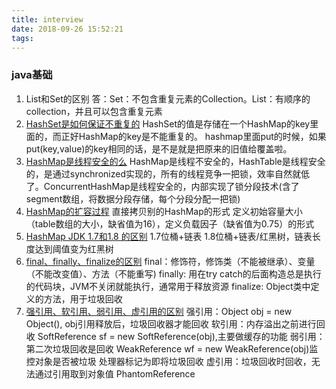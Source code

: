 ```yaml
---
title: interview
date: 2018-09-26 15:52:21
tags:
---
```

 ### java基础

1. List和Set的区别
答：Set：不包含重复元素的Collection。List：有顺序的collection，并且可以包含重复元素
2. [HashSet是如何保证不重复的](https://blog.csdn.net/qq_27093465/article/details/52487584)
HashSet的值是存储在一个HashMap的key里面的，而正好HashMap的key是不能重复的。
hashmap里面put的时候，如果put(key,value)的key相同的话，是不是就是把原来的旧值给覆盖啦。
3. [HashMap是线程安全的么](http://www.importnew.com/21396.html)
HashMap是线程不安全的，HashTable是线程安全的，是通过synchronized实现的，所有的线程竞争一把锁，效率自然就低了。ConcurrentHashMap是线程安全的，内部实现了锁分段技术(含了segment数组，将数据分段存储，每个分段分配一把锁)
4. [HashMap的扩容过程](https://www.cnblogs.com/KingIceMou/p/6976574.html)
直接拷贝别的HashMap的形式
定义初始容量大小（table数组的大小，缺省值为16），定义负载因子（缺省值为0.75）的形式
5. [HashMap JDK 1.7和1.8 的区别](https://blog.csdn.net/xs521860/article/details/59484291)
1.7位桶+链表    1.8位桶+链表/红黑树，链表长度达到阈值变为红黑树
6. [final、finally、finalize的区别](http://www.importnew.com/22083.html)
final：修饰符，修饰类（不能被继承）、变量（不能改变值）、方法（不能重写) 
finally: 用在try catch的后面构造总是执行的代码块，JVM不关闭就能执行，通常用于释放资源
finalize: Object类中定义的方法，用于垃圾回收
7. [强引用、软引用、弱引用、虚引用的区别](https://www.cnblogs.com/yw-ah/p/5830458.html)
强引用：Object obj = new Object(), obj引用释放后，垃圾回收器才能回收
软引用：内存溢出之前进行回收 SoftReference<Object> sf = new SoftReference<Object>(obj),主要做缓存的功能
弱引用：第二次垃圾回收是回收 WeakReference<Object> wf = new WeakReference<Object>(obj)监控对象是否被垃圾
处理器标记为即将垃圾回收
虚引用：垃圾回收时回收，无法通过引用取到对象值 PhantomReference<Object> pf = new PhantomReference<Object>(obj)
8. JAVA反射
Java反射就是在运行状态中，对于任意一个类，都能够知道这个类的所有属性和方法；对于任意一个对象，都能够调用它的任意方法和属性；并且能改变它的属性。而这也是Java被视为动态
创建对象：a,通过类调用newInstance()，如String.class.newInstance() b,通过类对象的getConstructor()或getDeclaredContructor()获取到构造器，然后调用getInstance() 如：String.class.getConstructor(String.class).newInstance('Hello')
可通过getDeclaredField()获取字段对象，然后通过setAccessible(true)访问私有字段
9. [Arrays.sort实现原理](https://blog.csdn.net/u011410529/article/details/56668545?locationNum=6&fps=1)
不论是Collections.sort方法或者是Arrays.sort方法，底层实现都是TimSort实现的，这是jdk1.7新增的，以前是归并排序。TimSort算法就是找到已经排好序数据的子序列，然后对剩余部分排序，然后合并起来
10. collection实现原理
[Java 集合深入理解（3）：Collection](https://blog.csdn.net/u011240877/article/details/52773577)
Connection:是一个接口，各种集合的父接口
11.	LinkedHashMap的应用
[彻头彻尾理解 HashMap](https://blog.csdn.net/justloveyou_/article/details/62893086)
[彻头彻尾理解 LinkedHashMap](https://blog.csdn.net/justloveyou_/article/details/71713781)
[Java SE进阶之路](https://blog.csdn.net/column/details/14840.html)
它的内部通过双向链表实现，默认保持key的插入顺序，迭代的时候也是按照顺序迭代，可快速删除
12.	cloneable接口实现原理
[Cloneable接口源码分析与技术细节](https://blog.csdn.net/u013916933/article/details/51590332)
java开发中的一个常用接口，顾名思义作用就是将一个类的实例拷贝到另一个新的实例中，拷贝又分为深拷贝与浅拷贝。重写Object类中的clone()方法
13.	异常分类及处理机制
[JAVA中的异常处理机制及异常分类](https://blog.csdn.net/sinat_36713319/article/details/68945619)
Throwable是java中错误和异常的超类，下一层是Error(运行时系统内部错误和资源耗尽错误)和Exception(IOException/RuntimeException)。处理机制：如果程序不能按照正常途径完成任务，就可以通过另一种途径退出方法，在这种情况下会抛出一个封装了错误信息的对象，此时方法退出并没有返回值，其他调用该方法的代码无法继续执行，异常处理机制会交给异常处理器
14.	wait和sleep的区别
wait：线程释放弃对象锁，进入等待此对象的锁等待池，只有持有对象调用notify()后方可进入就绪状态
sleep: 休眠指定的时间，让出CPU。线程不会释放对象锁
15.	数组在内存中如何分配
"[数组的引用变量和内存分配](https://www.cnblogs.com/chenyaqiang/p/5419493.html)" 
数组也是一个对象，所以创建时会在堆上分配内存空间，然后返回对象的引用。数组只有分配内存空间后才可使用，数组初始化分为动态初始化和静态初始化。数组的引用变量存放在stack中，数组元素存放在heap中
 ### Java并发
16.	[synchronized 的实现原理及锁优化](https://blog.csdn.net/wsyw126/article/details/70807304)
synchronizde底层通过monitor(监视器锁)对象来实现、方法的同步是隐式的方式实现（根据ACC_SYNCHRONIZED标识符，
操作monitor)。可以用在普通方法(对象monitor)、静态方法(类的monitor)、代码块(this对象monitor)。内部通过监视器锁
来实现同步，这是依赖操作系统底层mutex_lock来实现的，我们称为重量级锁。JDK1.6后为了提高性能引入了“轻量级锁”、
“偏向锁”。引入的本意是在没有多线程竞争的情况下，减少性能消耗。轻量级锁应用于线程交替执行同步块的情况，如果同一
时间访问同一锁的情况，就会导致锁膨胀为重量级锁。偏向锁为了解决无多线程竞争的情况下减少不必要轻量级锁的执行路径
17.	[volatile]的实现原理(http://www.importnew.com/23520.html)
volatile是轻量级的sychronized，能减少线程上下文的切换和调度。用于多线程访问共享变量，线程通过排他锁获取变量，多个线程能获取最新的共享变量。底层通过内存屏障来实现。原子性、可见性、有序性、指令重排序、happens-before，对volatile变量的写操作happens-before后续的读操作，在写操作不依赖当前值并该变量不包含在其他变量的不变式中的条件满足才可以使用volatile
18.	[java信号灯？]()
Semaphore用于创建线程池，保持有限个线程并发执行。Semaphore通常用于有限访问资源的线程数目，她是一个计数信号量，记录了一个许可集合。与传统的互斥锁相比，最大的不同就是释放的时候并不需要拥有锁对象释放，也可由其他对象释放，信号没有所有权的概念
19. synchronized在静态方法和普通方法的区别
对象的监视锁与类的监视锁
20.	[怎么实现所有线程在等待某个事件触发后才执行](https://blog.csdn.net/jiyiqinlovexx/article/details/51236323)
1.闭锁CountDownLatch闭锁是典型的等待事件发生的同步工具类，将闭锁的初始值设置1，所有线程调用await方法等待，当事件发生时调用countDown将闭锁值减为0，则所有await等待闭锁的线程得以继续执行。
2.阻塞队列BlockingQueue所有等待事件的线程尝试从空的阻塞队列获取元素，将阻塞，当事件发生时，向阻塞队列中同时放入N个元素(N的值与等待的线程数相同)，则所有等待的线程从阻塞队列中取出元素后得以继续执行。
3.信号量Semaphore设置信号量的初始值为等待的线程数N，一开始将信号量申请完，让剩余的信号量为0，待事件发生时，同时释放N个占用的信号量，则等待信号量的所有线程将获取信号量得以继续执行。 
4.刚开始主线程先获取写锁，然后所有子线程获取读锁，然后等事件发生时主线程释放写锁
21.	什么是CAS？有什么缺陷，[如何解决](http://www.mamicode.com/info-detail-2355996.html)
CAS机制设置了3个基本操作数： 内存地址V、旧的预期值A、要修改的新值B
缺点：1CPU开销大，并发量高的情况下，多线程尝试更新某一个变量，确不成功，反复执行给CPU带来压力 2 不能保证代码的
原子性，CAS只保证一个变量的原子操作，而不能保证代码块的原子操作，比如3个变量共同进行原子操作 3  ABA问题，在某些算法中，如果V的值首先由A变成B，再由B变成A,那么CAS将会操作成功。ABA问题的解决思路就是使用版本号。在变量前面追加上版本号，每次变量更新的时候把版本号加一，那么A－B－A 就会变成1A-2B－3A。
22.	[synchronized和lock有什么区别](https://blog.csdn.net/u012403290/article/details/64910926?locationNum=11&fps=1)
存在层次：java的关键字，在JVM层面上；是一个类
锁的释放：1 获取锁的线程执行完代码块后释放锁 2 线程执行异常JVM让线程释放；在finally中必须释放，不如容易死锁
锁的获取： 假设A获得锁，B线程等待，如果A阻塞，B一直等待；尝试获得锁，线程可以不用一直等待
锁状态： 无法判断；可以判断
锁类型：可重入不可中断非公平；可重入、可中断、可公平
性能： 少量同步；大量同步
23.	[Hashtable是如何加锁的](https://www.cnblogs.com/wang-meng/p/5808006.html)
 HashTable容器使用synchronized来保证线程安全
24.	HashMap的并发问题
HashMap是非线程安全的
25.	ConcurrentHashMap介绍？[1.8中为什么要用红黑树](http://www.importnew.com/23610.html)
ConcurrentHashMap同步机制通过Lock实现，是线程安全的。ConcurrentHashMap基于concurrentLevel划分出了多个Segment来对key-value进行存储，从而避免每次锁定整个数组，在默认的情况下，允许16个线程并发无阻塞的操作集合对象，尽可能地减少并发时的阻塞现象。
26.	[AQS](https://www.cnblogs.com/waterystone/p/4920797.html)
AbstractQueuedSynchronizer类如其名，抽象的队列式的同步器，AQS定义了一套多线程访问共享资源的同步器框架，许多同步类实现都依赖于它，如常用的ReentrantLock/Semaphore/CountDownLatch...。独占和共享两种模式下获取-释放资源,
AQS也支持响应中断的
27.	如何检测死锁？怎么预防[死锁？](https://blog.csdn.net/yyf_it/article/details/52412071)
监测死锁： 首先为每个进程和每个资源指定一个唯一的号码，然后建立资源分配表和进程等待表
预防死锁： 资源一次性分配、可剥夺资源、资源有序分配
28.	[Java内存模型](https://blog.csdn.net/javazejian/article/details/72772461)
java内存模型中规定了所有的变量都存在主内存中，每条线程有自己的工作内存，线程对变量的多有操作都必须在工作内存中进行，不能直接读写主内存的变量。不同线程之间无法访问对方的工作内存，线程间变量的传递通过主内存完成。
29.	如何保证多线程下 i++的正确性
1 循环CAS，实现i++原子操作 (AtomicInteger)2 使用锁机制 3 使用sychronized
30.	[线程池的种类、区别和使用场景](https://www.cnblogs.com/sachen/p/7401959.html)
newCachedThreadPool、newFixedThreadPool、newSingleThreadPool、newScheduledThreadPool
31.	[分析线程池的实现原理和线程的调度过程](https://blog.csdn.net/aiengelangte/article/details/80397952)
线程的生命周期New、Runnable、Running、Blocked、Dead。线程的复用就是要保持线程的存活状态(Runnable、Running、
Blocked)、控制最大并发数、管理线程
32.	[线程池如何调优，最大数目如何确认？](https://blog.csdn.net/aiengelangte/article/details/80397952)
根据任务类型配置线程池的大小：CPU紧密型任务，参考值N(cpu)+1;IO紧密型任务,2*N(cpu)
33.	[ThreadLocal原理，使用的时候需要注意什么](https://www.jianshu.com/p/98b68c97df9b)
本地线程副本变量工具类。ThreadLocal只能保存一个变量副本，如果需要多个副本就需要创建多个ThreadLocal,
ThreadLocal内部的ThreadLocalMap的key为弱引用，会存在内存泄漏风险(调用ThreadLocal的get()、set()方法时完成后再调用remove方法，将Entry节点和Map的引用关系移除)、适用于无状态，副本变量独立后不影响业务逻辑的高并发场景
34.	[Condition接口实现原理](https://blog.csdn.net/zzti_erlie/article/details/80358564)
Condition的大概实现，AbstractQueuedSynchronizer内部维护着一个同步队列（双向链表实现），多个条件队列（单向链表实现），条件队列由AbstractQueuedSynchronizer的内部类ConditionObject来维护，new一个ConditonObject ，则多一个条件队列，当一个线程执行await方法是，会把当线程包装成一个Node节点，放到执行await方法的ConditionObject的条件队列中，释放锁并被阻塞，当执行signal方式时，会把条件队列的第一个节点移除，并转移到同步队列中，获取到锁即可继续执行
35.	[分段锁的原理，锁力度减小的思考](http://guochenglai.com/2016/06/04/java-concurrent4-java-subsection-decompose/)
锁粒度细分 ：锁分解(缩小锁范围、减少锁的粒度)，锁分段(一组独立的对象，ConcurrentHashMap，首先将数据分成一段一段的存储，然后给每一段数据配一把锁，当一个线程占用锁访问其中一个段数据的时候，其他段的数据也能被其他线程访问)
36.	[八种阻塞队列及各个阻塞队列的特性](http://ifeve.com/java-blocking-queue/)
ArrayBlockingQueue ：一个由数组结构组成的有界阻塞队列。
LinkedBlockingQueue ：一个由链表结构组成的有界阻塞队列。
PriorityBlockingQueue ：一个支持优先级排序的无界阻塞队列。
DelayQueue：一个使用优先级队列实现的无界阻塞队列。
SynchronousQueue：一个不存储元素的阻塞队列。
LinkedTransferQueue：一个由链表结构组成的无界阻塞队列。
LinkedBlockingDeque：一个由链表结构组成的双向阻塞队列。
 ### Spring相关
37.	[BeanFactory和FactoryBean的区别](https://www.cnblogs.com/aspirant/p/9082858.html)
BeanFactory是个Factory，也就是IOC容器或对象工厂，FactoryBean是个Bean。在Spring中，所有的Bean都是由BeanFactory(也就是IOC容器)来进行管理的。但对FactoryBean而言，这个Bean不是简单的Bean，而是一个能生产或者修饰对象生成的工厂Bean,它的实现与设计模式中的工厂模式和修饰器模式类似 
38.	[Spring IOC的理解及初始化过程](https://www.cnblogs.com/chenjunjie12321/p/6124649.html)
IoC文英全称Inversion of Control，即控制反转，我么可以这么理解IoC容器：“把某些业务对象的的控制权交给一个平台或者框架来同一管理，这个同一管理的平台可以称为IoC容器。”
（1）定位并获取资源文件(2)通过返回的resource对象进行BeanDefinition的载入(3)将BeanDefiniton注册到容器中
39.	[BeanFactory和ApplicationContext的区别和联系](https://www.cnblogs.com/wnlja/p/3907836.html)
BeanFacotry延迟加载，第一次调用getBean方法才会抛出异常，而ApplicationContext则初始化后自检；都支持
BeanPostProcessor、BeanFactoryPostProcessor的使用，前者需要手动注册、而后者自动注册
40.	Springbean的生命周期，如何被管理的
![Springbean的生命周期](https://upload-images.jianshu.io/upload_images/44770-f312de031566217d.png?imageMogr2/auto-orient/ "")
1实例化一个Bean，也就是我们通常说的new
2按照Spring上下文对实例化的Bean进行配置，也就是IOC注入
3如果这个Bean实现了BeanNameAware接口，会调用它实现的setBeanName(String beanId)方法，此处传递的是Spring配置文件中Bean的ID
4 如果这个Bean实现了BeanFactoryAware接口，会调用它实现的setBeanFactory()，传递的是Spring工厂本身（可以用这个方法获取到其他Bean）
5 如果这个Bean实现了ApplicationContextAware接口，会调用setApplicationContext(ApplicationContext)方法，传入Spring上下文，该方式同样可以实现步骤4，但比4更好，以为ApplicationContext是BeanFactory的子接口，有更多的实现方法
6如果这个Bean关联了BeanPostProcessor接口，将会调用postProcessBeforeInitialization(Object obj, String s)方法，BeanPostProcessor经常被用作是Bean内容的更改，并且由于这个是在Bean初始化结束时调用After方法，也可用于内存或缓存技术
7 如果这个Bean在Spring配置文件中配置了init-method属性会自动调用其配置的初始化方法
8如果这个Bean关联了BeanPostProcessor接口，将会调用postAfterInitialization(Object obj, String s)方法
注意：以上工作完成以后就可以用这个Bean了，那这个Bean是一个single的，所以一般情况下我们调用同一个ID的Bean会是在内容地址相同的实例
9 当Bean不再需要时，会经过清理阶段，如果Bean实现了DisposableBean接口，会调用其实现的destroy方法
10最后，如果这个Bean的Spring配置中配置了destroy-method属性，会自动调用其配置的销毁方法
41)	Springbean的加载过程
42)	SpringAOP要是自己实现该如何实现
43)	SpringIOC要是自己实现该如何实现
44)	Spring是如何管理事务的，事务管理机制
45)	Spring不同事务传播行为有哪些，有什么用
46)	Spring中用到了哪些设计模式
47)	SpringMVC工作原理
48)	Spring循环注入的原理
49)	Springaop的理解，各个术语相互直接是怎么工作的
50)	Spring如何保证controller并发的安全性
 ### Netty相关
51)	BIO、NIO和AIO
52)	Netty的各个组件
53)	Netty的线程模型
54)	TCP 粘包/拆包的原因及解决方法
55)	序列化协议，包括使用场景和如何选择
56)	Netty如何实现零拷贝
57)	Netty的高性能表现在哪些方面
 ### 分布式相关
58)	Dubbo的底层实现原理和机制
59)	描述一个服务从发布到被消费的详细过程
60)	分布式系统服务如何治理
61)	消息中间件如何解决消息丢失问题
62)	接口幂等性的概念
63)	Dubbo的服务请求失败如何处理
64)	重连机制会不会造成错误
65)	对分布式事务的理解
66)	如何实现负载均衡，有哪些算法可以实现
67)	Zookeeper的用途，及选举原理是什么
68)	数据的垂直拆分和水平拆分
69)	Zookeeper原理和使用场景
70)	Zookeeperwatch机制
71)	Redis/zookeeper节点宕机如何处理
72)	分布式集群下如何做到唯一序列号
73)	如何做一个分布式锁
74)	用过哪些MQ，如何用的，与其他MQ相比有哪些优缺点
75)	MQ系统的数据如何保证不丢失
76)	Zookeeper的选举策略
77)	全局ID
 ### 数据库相关
78)	Mysql分页有什么优化
79)	悲观锁和乐观锁
80)	组合索引，最左原则
81)	Mysql的表锁和行锁
82)	Mysql性能优化
83)	Mysql的索引分类，什么情况用什么索引
84)	事务的特性和隔离级别
 ### 缓存相关
85)	Redis有哪些数据类型，redis底层如何实现
86)	Redis缓存穿透，缓存雪崩
87)	如何使用redis来实现分布式锁
88)	Redis并发竞争问题如何解决
89)	Redis持久化的几种方式，优缺点是什么，如何实现的
90)	Redis缓存失效策略
91)	Redis集群高可用原理
92)	Redis缓存分片
93)	Redis数据淘汰策略
 ### JVM相关
94)	详细jvm内存模型
95)	什么情况下回出现内存溢出，内存泄漏
96)	Java线程栈
97)	Jvm年轻代到老年代晋升过程的判断条件是什么
98)	Jvm出现fullGC很频繁，怎么去线上排查问题
99)	类加载为什么要用双亲委派模式，什么场景打破了这个模式
100)类的实例化顺序
101)Jvm垃圾回收机制，何时触发MinorGC等操作
102)Jvm中一次完整的GC流程是怎样的
103)各种回收器，各自优缺点，重点CMS,G1
104)Oom错误，Stack Overflow错误，permgen


